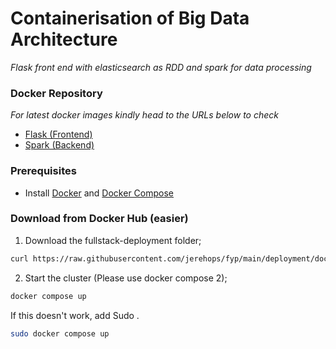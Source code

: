 
# Containerisation of Big Data Architecture
*Flask front end with elasticsearch as RDD and spark for data processing*
### Docker Repository
*For latest docker images kindly head to the URLs below to check*
 - [Flask (Frontend)](https://hub.docker.com/repository/docker/jerehops/fyp-flask)
 - [Spark (Backend)](https://hub.docker.com/repository/docker/jerehops/fyp-spark)
### Prerequisites

 - Install [Docker](https://docs.docker.com/get-docker/) and [Docker Compose](https://docs.docker.com/compose/install/)


### Download from Docker Hub (easier)

1. Download the fullstack-deployment folder;

```bash
curl https://raw.githubusercontent.com/jerehops/fyp/main/deployment/docker-compose.yaml -O 

```

2. Start the cluster (Please use docker compose 2);

```bash
docker compose up

```
If this doesn't work, add Sudo .
```bash
sudo docker compose up

```


